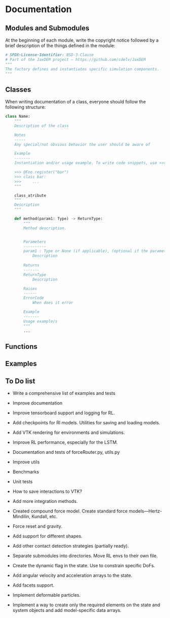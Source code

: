 # Documentation


## Modules and Submodules

At the beginning of each module, write the copyright notice followed by a brief description of the things defined in the module:

```python
# SPDX-License-Identifier: BSD-3-Clause
# Part of the JaxDEM project – https://github.com/cdelv/JaxDEM
"""
The factory defines and instantiates specific simulation components.
"""
```

## Classes

When writing documentation of a class, everyone should follow the following structure:

```python
class Name:
    """
    Description of the class

    Notes
    -----
    Any special/not obvious behavior the user should be aware of

    Example
    -------
    Instantiation and/or usage example. To write code snippets, use >>> at the beginning of each line:

    >>> @Foo.register("bar") 
    >>> class bar:
    >>>     ...
    """

    class_atribute
    """
    Description
    """

    def method(param1: Type) -> ReturnType:
        """
        Method description.


        Parameters
        ----------
        param1 : Type or None (if applicable), (optional if the parameter is optional or nothing)
            Description
        
        Returns
        -------
        ReturnType
            Description

        Raises
        ------
        ErrorCode
            When does it error

        Example
        -------
        Usage example/s
        """
        ...
```

## Functions

## Examples

## To Do list

* Write a comprehensive list of examples and tests

* Improve documentation

* Improve tensorboard support and logging for RL.

* Add checkpoints for Rl models. Utilities for saving and loading models. 

* Add VTK rendering for environments and simulations.

* Improve RL performance, especially for the LSTM.

* Documentation and tests of forceRouter.py, utils.py

* Improve utils

* Benchmarks

* Unit tests

* How to save interactions to VTK?

* Add more integration methods.

* Created compound force model. Create standard force models—Hertz-Mindilin, Kundall, etc.

* Force reset and gravity.

* Add support for different shapes.

* Add other contact detection strategies (partially ready).

* Separate submodules into directories. Move RL envs to their own file.

* Create the dynamic flag in the state. Use to constrain specific DoFs. 

* Add angular velocity and acceleration arrays to the state. 

* Add facets support.

* Implement deformable particles.

* Implement a way to create only the required elements on the state and system objects and add model-specific data arrays.